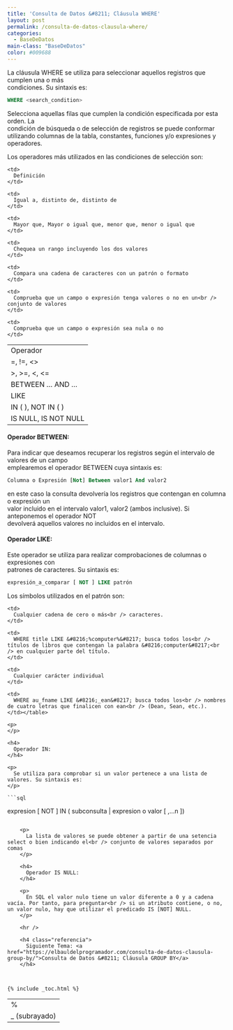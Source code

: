 ```yaml
---
title: 'Consulta de Datos &#8211; Cláusula WHERE'
layout: post
permalink: /consulta-de-datos-clausula-where/
categories:
  - BaseDeDatos
main-class: "BaseDeDatos"
color: #009688
---
```

<div class="icosql">
</div>

La cláusula WHERE se utiliza para seleccionar aquellos registros que cumplen una o más  
condiciones. Su sintaxis es:

```sql
WHERE <search_condition>
```

Selecciona aquellas filas que cumplen la condición especificada por esta orden. La  
condición de búsqueda o de selección de registros se puede conformar utilizando columnas de la tabla, constantes, funciones y/o expresiones y operadores.  

<!--ad-->

Los operadores más utilizados en las condiciones de selección son:

<table class="tabla">
  <tr>
    <td>
      Operador
    </td>

    <td>
      Definición
    </td>
  </tr>

  <tr>
    <td>
      =, !=, <>
    </td>

    <td>
      Igual a, distinto de, distinto de
    </td>
  </tr>

  <tr>
    <td>
      >, >=, <, <=
    </td>

    <td>
      Mayor que, Mayor o igual que, menor que, menor o igual que
    </td>
  </tr>

  <tr>
    <td>
      BETWEEN &#8230; AND &#8230;
    </td>

    <td>
      Chequea un rango incluyendo los dos valores
    </td>
  </tr>

  <tr>
    <td>
      LIKE
    </td>

    <td>
      Compara una cadena de caracteres con un patrón o formato
    </td>
  </tr>

  <tr>
    <td>
      IN ( ), NOT IN ( )
    </td>

    <td>
      Comprueba que un campo o expresión tenga valores o no en un<br /> conjunto de valores
    </td>
  </tr>

  <tr>
    <td>
      IS NULL, IS NOT NULL
    </td>

    <td>
      Comprueba que un campo o expresión sea nula o no
    </td>
  </tr>
</table>



#### Operador BETWEEN:

Para indicar que deseamos recuperar los registros según el intervalo de valores de un campo  
emplearemos el operador BETWEEN cuya sintaxis es:

```sql
Columna o Expresión [Not] Between valor1 And valor2
```

en este caso la consulta devolvería los registros que contengan en columna o expresión un  
valor incluido en el intervalo valor1, valor2 (ambos inclusive). Si anteponemos el operador NOT  
devolverá aquellos valores no incluidos en el intervalo.

#### Operador LIKE:

Este operador se utiliza para realizar comprobaciones de columnas o expresiones con  
patrones de caracteres. Su sintaxis es:

```sql
expresión_a_comparar [ NOT ] LIKE patrón
```

Los símbolos utilizados en el patrón son:

<table class="tabla">
  <tr>
    <td>
      %
    </td>

    <td>
      Cualquier cadena de cero o más<br /> caracteres.
    </td>

    <td>
      WHERE title LIKE &#8216;%computer%&#8217; busca todos los<br /> títulos de libros que contengan la palabra &#8216;computer&#8217;<br /> en cualquier parte del título.
    </td>
  </tr>

  <tr>
    <td>
      _ (subrayado)
    </td>

    <td>
      Cualquier carácter individual
    </td>

    <td>
      WHERE au_fname LIKE &#8216;_ean&#8217; busca todos los<br /> nombres de cuatro letras que finalicen con ean<br /> (Dean, Sean, etc.).
    </td></table>

    <p>
    </p>

    <h4>
      Operador IN:
    </h4>

    <p>
      Se utiliza para comprobar si un valor pertenece a una lista de valores. Su sintaxis es:
    </p>

    ```sql
expresion [ NOT ] IN ( subconsulta | expresion o valor [ ,...n ])
```

    <p>
      La lista de valores se puede obtener a partir de una setencia select o bien indicando el<br /> conjunto de valores separados por comas
    </p>

    <h4>
      Operador IS NULL:
    </h4>

    <p>
      En SQL el valor nulo tiene un valor diferente a 0 y a cadena vacía. Por tanto, para preguntar<br /> si un atributo contiene, o no, un valor nulo, hay que utilizar el predicado IS [NOT] NULL.
    </p>

    <hr />

    <h4 class="referencia">
      Siguiente Tema: <a href="https://elbauldelprogramador.com/consulta-de-datos-clausula-group-by/">Consulta de Datos &#8211; Cláusula GROUP BY</a>
    </h4>



{% include _toc.html %}
